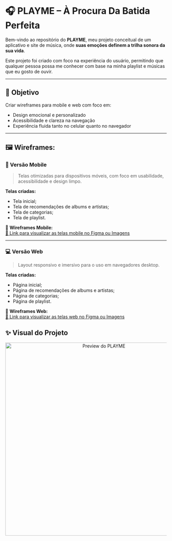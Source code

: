 # 🎧 PLAYME – À Procura Da Batida Perfeita

Bem-vindo ao repositório do **PLAYME**, meu projeto conceitual de um aplicativo e site de música, onde **suas emoções definem a trilha sonora da sua vida**.

Este projeto foi criado com foco na experiência do usuário, permitindo que qualquer pessoa possa me conhecer com base na minha playlist
e músicas que eu gosto de ouvir.

---

## 🎯 Objetivo

Criar wireframes para mobile e web com foco em:

- Design emocional e personalizado  
- Acessibilidade e clareza na navegação  
- Experiência fluida tanto no celular quanto no navegador  

---

## 🖼️ Wireframes:

### 📱 Versão Mobile

> Telas otimizadas para dispositivos móveis, com foco em usabilidade, acessibilidade e design limpo.

**Telas criadas:**

- Tela inicial;
- Tela de recomendações de albums e artistas;
- Tela de categorias;
- Tela de playlist.

📸 **Wireframes Mobile:**  
[🔗 Link para visualizar as telas mobile no Figma ou Imagens](#)

---

### 💻 Versão Web

> Layout responsivo e imersivo para o uso em navegadores desktop.

**Telas criadas:**

- Página inicial;
- Página de recomendações de albums e artistas;
- Página de categorias;
- Página de playlist. 

📸 **Wireframes Web:**  
[🔗 Link para visualizar as telas web no Figma ou Imagens](#)

## ✨ Visual do Projeto

<p align="center">
  <img src="LINK-DA-SUA-IMAGEM-AQUI" alt="Preview do PLAYME" width="600"/>
</p>


